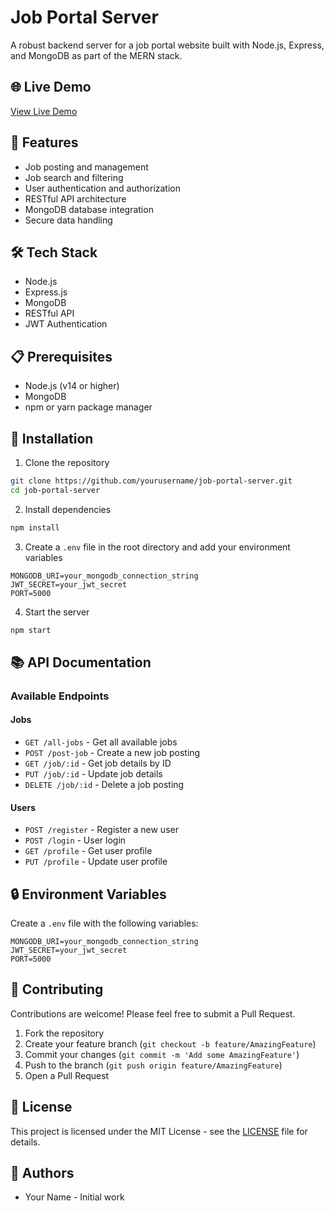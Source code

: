 # Job Portal Server

A robust backend server for a job portal website built with Node.js, Express, and MongoDB as part of the MERN stack.

## 🌐 Live Demo
[View Live Demo](https://job-portal-backend-a057.onrender.com)

## 🚀 Features
- Job posting and management
- Job search and filtering
- User authentication and authorization
- RESTful API architecture
- MongoDB database integration
- Secure data handling

## 🛠️ Tech Stack
- Node.js
- Express.js
- MongoDB
- RESTful API
- JWT Authentication

## 📋 Prerequisites
- Node.js (v14 or higher)
- MongoDB
- npm or yarn package manager

## 🔧 Installation

1. Clone the repository
```bash
git clone https://github.com/yourusername/job-portal-server.git
cd job-portal-server
```

2. Install dependencies
```bash
npm install
```

3. Create a `.env` file in the root directory and add your environment variables
```env
MONGODB_URI=your_mongodb_connection_string
JWT_SECRET=your_jwt_secret
PORT=5000
```

4. Start the server
```bash
npm start
```

## 📚 API Documentation

### Available Endpoints

#### Jobs
- `GET /all-jobs` - Get all available jobs
- `POST /post-job` - Create a new job posting
- `GET /job/:id` - Get job details by ID
- `PUT /job/:id` - Update job details
- `DELETE /job/:id` - Delete a job posting

#### Users
- `POST /register` - Register a new user
- `POST /login` - User login
- `GET /profile` - Get user profile
- `PUT /profile` - Update user profile

## 🔒 Environment Variables
Create a `.env` file with the following variables:
```
MONGODB_URI=your_mongodb_connection_string
JWT_SECRET=your_jwt_secret
PORT=5000
```

## 🤝 Contributing
Contributions are welcome! Please feel free to submit a Pull Request.

1. Fork the repository
2. Create your feature branch (`git checkout -b feature/AmazingFeature`)
3. Commit your changes (`git commit -m 'Add some AmazingFeature'`)
4. Push to the branch (`git push origin feature/AmazingFeature`)
5. Open a Pull Request
## 📝 License
This project is licensed under the MIT License - see the [LICENSE](LICENSE) file for details.

## 👥 Authors
- Your Name - Initial work

